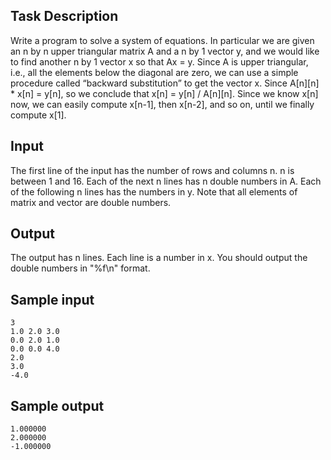 ## Task Description ##

Write a program to solve a system of equations. In particular we are given an n by n upper triangular matrix A and a n by 1 vector y, and we would like to find another n by 1 vector x so that Ax = y. Since A is upper triangular, i.e., all the elements below the diagonal are zero, we can use a simple procedure called “backward substitution” to get the vector x. Since A[n][n] * x[n] = y[n], so we conclude that x[n] = y[n] / A[n][n]. Since we know x[n] now, we can easily compute x[n-1], then x[n-2], and so on, until we finally compute x[1].

## Input ##

The first line of the input has the number of rows and columns n. n is between 1 and 16. Each of the next n lines has n double numbers in A. Each of the following n lines has the numbers in y. Note that all elements of matrix and vector are double numbers.

## Output ##

The output has n lines. Each line is a number in x. You should output the double numbers in "%f\n" format.

## Sample input ##

```
3
1.0 2.0 3.0
0.0 2.0 1.0
0.0 0.0 4.0
2.0
3.0
-4.0
```

## Sample output ##

```
1.000000
2.000000
-1.000000
```